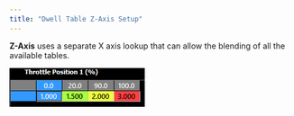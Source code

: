 ```yaml
---
title: "Dwell Table Z-Axis Setup"
---
```


**Z-Axis** uses a separate X axis lookup that can allow the blending of all the available tables. &nbsp;


![Image](</img/NewItem116.png>)

